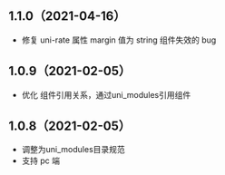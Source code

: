 ## 1.1.0（2021-04-16）
+ 修复 uni-rate 属性 margin 值为 string 组件失效的 bug
## 1.0.9（2021-02-05）
- 优化 组件引用关系，通过uni_modules引用组件
## 1.0.8（2021-02-05）
- 调整为uni_modules目录规范
- 支持 pc 端
